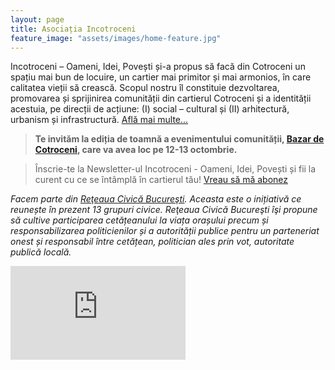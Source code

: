 ```yaml
---
layout: page
title: Asociația Incotroceni
feature_image: "assets/images/home-feature.jpg"
---
```


Incotroceni – Oameni, Idei, Povești și-a propus să facă din Cotroceni un spațiu mai bun de locuire, un cartier mai primitor și mai armonios, în care calitatea vieții să crească. Scopul nostru îl constituie dezvoltarea, promovarea și sprijinirea comunității din cartierul Cotroceni și a identității acestuia, pe direcții de acțiune: (I) social – cultural și (II) arhitectură, urbanism și infrastructură. [Află mai multe...](/despre)

> **Te invităm la ediția de toamnă a evenimentului comunității, [Bazar de Cotroceni](https://www.facebook.com/events/485860564351211), care va avea loc pe 12-13 octombrie.**

> Înscrie-te la Newsletter-ul Incotroceni - Oameni, Idei, Povești și fii la curent cu ce se întâmplă în cartierul tău! [Vreau să mă abonez](http://eepurl.com/ck0bNf)

*Facem parte din [Reţeaua Civică Bucureşti](http://reteauacivica.ro/). Aceasta este o inițiativă ce reunește în prezent 13 grupuri civice. Reţeaua Civică Bucureşti îşi propune să cultive participarea cetățeanului la viața orașului precum și responsabilizarea politicienilor și a autorității publice pentru un parteneriat onest și responsabil între cetățean, politician ales prin vot, autoritate publică locală.*

<!-- Airly Widget Begin -->
<script src="https://airly.org/map/airly.js" type="text/javascript"></script>
<iframe id="airly_503449057" src="https://airly.org/map/widget.html#w=280&h=380&m=false&i=true&d=false&ah=true&aw=false&l=en&it=AIRLY_CAQI&us=metric&ut=celsius&lat=44.428613&lng=26.069455&id=37982" style="width:280px; height:auto;border:none;"></iframe>
<!-- Airly Widget End -->
